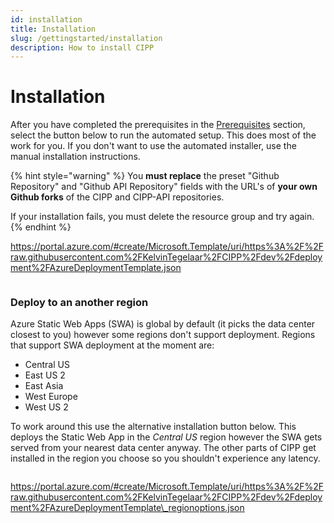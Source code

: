 ```yaml
---
id: installation
title: Installation
slug: /gettingstarted/installation
description: How to install CIPP
---
```


# Installation

After you have completed the prerequisites in the [Prerequisites](../../gettingstarted/prerequisites/) section, select the button below to run the automated setup. This does most of the work for you. If you don't want to use the automated installer, use the manual installation instructions.

{% hint style="warning" %}
You **must replace** the preset "Github Repository" and "Github API Repository" fields with the URL's of **your own Github forks** of the CIPP and CIPP-API repositories.

If your installation fails, you must delete the resource group and try again.
{% endhint %}

https://portal.azure.com/#create/Microsoft.Template/uri/https%3A%2F%2Fraw.githubusercontent.com%2FKelvinTegelaar%2FCIPP%2Fdev%2Fdeployment%2FAzureDeploymentTemplate.json

<figure><img src="https://aka.ms/deploytoazurebutton" alt=""><figcaption></figcaption></figure>

### Deploy to an another region

Azure Static Web Apps (SWA) is global by default (it picks the data center closest to you) however some regions don't support deployment. Regions that support SWA deployment at the moment are:

* Central US
* East US 2
* East Asia
* West Europe
* West US 2

To work around this use the alternative installation button below. This deploys the Static Web App in the _Central US_ region however the SWA gets served from your nearest data center anyway. The other parts of CIPP get installed in the region you choose so you shouldn't experience any latency.

<figure><img src="https://aka.ms/deploytoazurebutton" alt=""><figcaption></figcaption></figure>

https://portal.azure.com/#create/Microsoft.Template/uri/https%3A%2F%2Fraw.githubusercontent.com%2FKelvinTegelaar%2FCIPP%2Fdev%2Fdeployment%2FAzureDeploymentTemplate\_regionoptions.json
